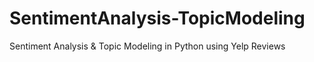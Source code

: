 # SentimentAnalysis-TopicModeling
Sentiment Analysis &amp; Topic Modeling in Python using Yelp Reviews
